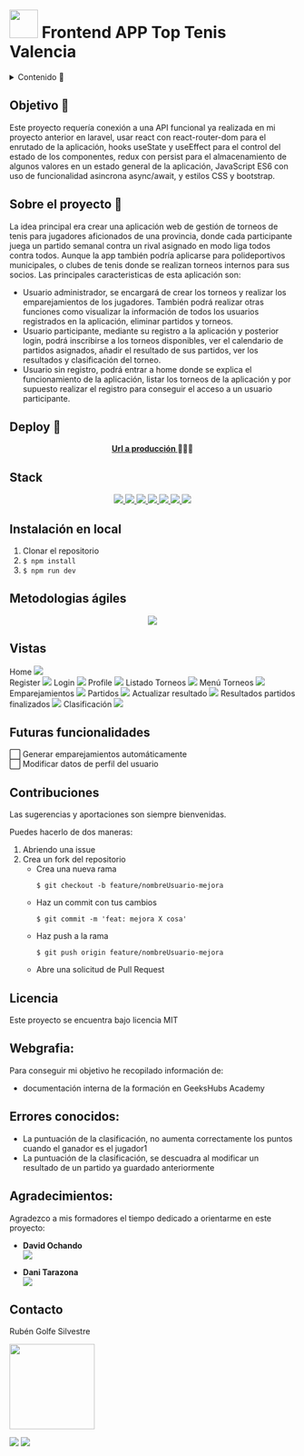 # <img src="/src/img/tennis_ball_icon.png" width="50"> Frontend APP Top Tenis Valencia  

<details>
  <summary>Contenido 📝</summary>
  <ol>
    <li><a href="#objetivo-🎯">Objetivo</a></li>
    <li><a href="#sobre-el-proyecto-🔎">Sobre el proyecto</a></li>
    <li><a href="#deploy-🚀">Deploy</a></li>
    <li><a href="#stack">Stack</a></li>
    <li><a href="#instalación-en-local">Instalación</a></li>
    <li><a href="#agiles">Metodologías ágiles</a></li>
    <li><a href="#vistas">Vistas</a></li>
    <li><a href="#futuras-funcionalidades">Futuras funcionalidades</a></li>
    <li><a href="#contribuciones">Contribuciones</a></li>
    <li><a href="#licencia">Licencia</a></li>
    <li><a href="#webgrafia">Webgrafia</a></li>
    <li><a href="#errores">Errores conocidos</a></li>
    <li><a href="#agradecimientos">Agradecimientos</a></li>
    <li><a href="#contacto">Contacto</a></li>
  </ol>
</details>

## Objetivo 🎯
Este proyecto requería conexión a una API funcional ya realizada en mi proyecto anterior en laravel, usar react con react-router-dom para el enrutado de la aplicación, hooks useState y useEffect para el control del estado de los componentes, redux con persist para el almacenamiento de algunos valores en un estado general de la aplicación, JavaScript ES6 con uso de funcionalidad asincrona async/await, y estilos CSS y bootstrap.

## Sobre el proyecto 🔎
La idea principal era crear una aplicación web de gestión de torneos de tenis para jugadores aficionados de una provincia, donde cada participante juega un partido semanal contra un rival asignado en modo liga todos contra todos.
Aunque la app también podría aplicarse para polideportivos municipales, o clubes de tenis donde se realizan torneos internos para sus socios. 
Las principales caracteristicas de esta aplicación son:
- Usuario administrador, se encargará de crear los torneos y realizar los emparejamientos de los jugadores.
También podrá realizar otras funciones como visualizar la información de todos los usuarios registrados en la aplicación, eliminar partidos y torneos.
- Usuario participante, mediante su registro a la aplicación y posterior login, podrá inscribirse a los torneos disponibles, ver el calendario de partidos asignados, añadir el resultado de sus partidos, ver los resultados y clasificación del torneo.
- Usuario sin registro, podrá entrar a home donde se explica el funcionamiento de la aplicación, listar los torneos de la aplicación y por supuesto realizar el registro para conseguir el acceso a un usuario participante.
  
## Deploy 🚀
<div align="center">
    <a href="https://frontend-react-top-tenis-valencia.vercel.app"><strong>Url a producción </strong></a>🚀🚀🚀
</div>

## Stack
<div align="center">
<a href="https://www.reactjs.com/">
    <img src= "https://img.shields.io/badge/React-20232A?style=for-the-badge&logo=react&logoColor=61DAFB"/>
</a>
<a href="https://developer.mozilla.org/es/docs/Web/JavaScript">
    <img src= "https://img.shields.io/badge/javascipt-EFD81D?style=for-the-badge&logo=javascript&logoColor=black"/>
</a>
<a href="https://developer.mozilla.org/es/docs/Web/HTML">
    <img src= "https://img.shields.io/badge/HTML5-FF6C37?style=for-the-badge&logo=HTML5&logoColor=white"/>
</a>
<a href="https://developer.mozilla.org/es/docs/Web/CSS">
    <img src= "https://img.shields.io/badge/css-1D7CF2?style=for-the-badge&logo=css3&logoColor=white"/>
</a>
<a href="https://www.github.com/">
    <img src= "https://img.shields.io/badge/github-24292F?style=for-the-badge&logo=github&logoColor=white"/>
</a>
<a href="https://nodejs.org/">
    <img src= "https://img.shields.io/badge/node.js-026E00?style=for-the-badge&logo=node.js&logoColor=white"/>
</a>
<a href="https://jwt.io/">
    <img src= "https://img.shields.io/badge/JWT-black?style=for-the-badge&logo=JSON%20web%20tokens"/>
</a>


 </div>

## Instalación en local
1. Clonar el repositorio
2. ` $ npm install `
3. ``` $ npm run dev ```

## Metodologias ágiles
<div align="center">
    <img src="./src/img/Screenshot_Trello.jpg">
</div>

## Vistas
Home
<img src="./src/img/Home.jpg">  
Register
<img src="./src/img/register.jpg">
Login
<img src="./src/img/login.jpg">
Profile
<img src="./src/img/profile.jpg">
Listado Torneos
<img src="./src/img/listado_torneos.jpg">
Menú Torneos
<img src="./src/img/menu_torneos.jpg">
Emparejamientos
<img src="./src/img/emparejamientos.jpg">
Partidos
<img src="./src/img/Partidos.jpg">
Actualizar resultado
<img src="./src/img/actualizar_resultado.jpg">
Resultados partidos finalizados
<img src="./src/img/resultados_partidos_finalizados.jpg">
Clasificación
<img src="./src/img/clasificacion.jpg">


## Futuras funcionalidades  
⬜ Generar emparejamientos automáticamente  
⬜ Modificar datos de perfil del usuario

## Contribuciones
Las sugerencias y aportaciones son siempre bienvenidas.  

Puedes hacerlo de dos maneras:

1. Abriendo una issue
2. Crea un fork del repositorio
    - Crea una nueva rama  
        ```
        $ git checkout -b feature/nombreUsuario-mejora
        ```
    - Haz un commit con tus cambios 
        ```
        $ git commit -m 'feat: mejora X cosa'
        ```
    - Haz push a la rama 
        ```
        $ git push origin feature/nombreUsuario-mejora
        ```
    - Abre una solicitud de Pull Request

## Licencia
Este proyecto se encuentra bajo licencia MIT

## Webgrafia:
Para conseguir mi objetivo he recopilado información de:
- documentación interna de la formación en GeeksHubs Academy 

## Errores conocidos:
- La puntuación de la clasificación, no aumenta correctamente los puntos cuando el ganador es el jugador1
- La puntuación de la clasificación, se descuadra al modificar un resultado de un partido ya guardado anteriormente 
  
## Agradecimientos:

Agradezco a mis formadores el tiempo dedicado a orientarme en este proyecto:

- **David Ochando**  
<a href="https://www.linkedin.com/in/david-ochando-blasco-90b2ba1a/"><img src="https://img.shields.io/badge/-LinkedIn-%230077B5?style=for-the-badge&logo=linkedin&logoColor=white"></a>

- **Dani Tarazona**  
<a href="https://www.linkedin.com/in/daniel-tarazona-tamarit-05634794/"><img src="https://img.shields.io/badge/-LinkedIn-%230077B5?style=for-the-badge&logo=linkedin&logoColor=white"></a> 

## Contacto

Rubén Golfe Silvestre

<img src="./src/img/imagen_perfil_gris.jpg" width="150">

<a href = "mailto:rgolfe81@gmail.com"><img src="https://img.shields.io/badge/Gmail-C6362C?style=for-the-badge&logo=gmail&logoColor=white" target="_blank"></a>
<a href="https://www.linkedin.com/in/ruben-golfe/" target="_blank"><img src="https://img.shields.io/badge/-LinkedIn-%230077B5?style=for-the-badge&logo=linkedin&logoColor=white" target="_blank"></a> 
